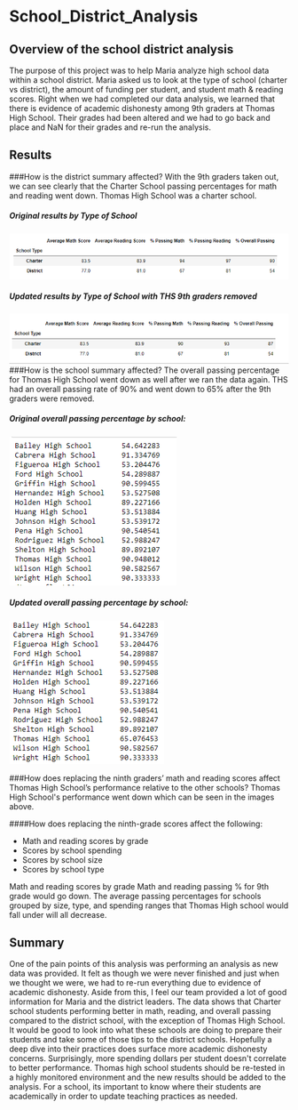 # School_District_Analysis

## Overview of the school district analysis
The purpose of this project was to help Maria analyze high school data within a school district. Maria asked us to look at the type of school (charter vs district), the amount of funding per student, and student math & reading scores.
Right when we had completed our data analysis, we learned that there is evidence of academic dishonesty among 9th graders at Thomas High School. Their grades had been altered and we had to go back and place and NaN for their grades and re-run the analysis.
 
## Results
###How is the district summary affected?
With the 9th graders taken out, we can see clearly that the Charter School passing percentages for math and reading went down. Thomas High School was a charter school.
##### Original results by Type of School
![Type-Original](https://github.com/mmanackal/School_District_Analysis/blob/main/Resources/By_Type_Original.PNG)
##### Updated results by Type of School with THS 9th graders removed
![Type-Updated](https://github.com/mmanackal/School_District_Analysis/blob/main/Resources/By_Type_New.PNG)
###How is the school summary affected?
The overall passing percentage for Thomas High School went down as well after we ran the data again. THS had an overall passing rate of 90% and went down to 65% after the 9th graders were removed.
##### Original overall passing percentage by school:
![Overall-Original](https://github.com/mmanackal/School_District_Analysis/blob/main/Resources/Original_Overall_Pass.PNG)
##### Updated overall passing percentage by school:
![Overall-Updated](https://github.com/mmanackal/School_District_Analysis/blob/main/Resources/New_Overall_Pass.PNG)

###How does replacing the ninth graders’ math and reading scores affect Thomas High School’s performance relative to the other schools?
Thomas High School's performance went down which can be seen in the images above.

####How does replacing the ninth-grade scores affect the following:
- Math and reading scores by grade
- Scores by school spending
- Scores by school size
- Scores by school type

Math and reading scores by grade
Math and reading passing % for 9th grade would go down. The average passing percentages for schools grouped by size, type, and spending ranges that Thomas High school would fall under will all decrease. 

## Summary
One of the pain points of this analysis was performing an analysis as new data was provided. It felt as though we were never finished and just when we thought we were, we had to re-run everything due to evidence of academic dishonesty.
Aside from this, I feel our team provided a lot of good information for Maria and the district leaders. The data shows that Charter school students performing better in math, reading, and overall passing compared to the district school, with the exception of Thomas High School.
It would be good to look into what these schools are doing to prepare their students and take some of those tips to the district schools. Hopefully a deep dive into their practices does surface more academic dishonesty concerns. Surprisingly, more spending dollars per student
doesn't correlate to better performance. Thomas high school students should be re-tested in a highly monitored environment and the new results should be added to the analysis. For a school, its important to know where their students are academically in order to update teaching
practices as needed. 
